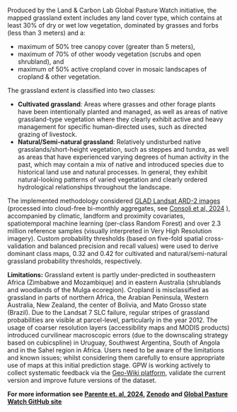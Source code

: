 Produced by the Land &#38;
Carbon Lab Global Pasture Watch initiative, the mapped grassland extent
includes any land cover type, which contains at least 30% of dry or wet
low vegetation, dominated by grasses and forbs (less than 3 meters) 
and a:

- maximum of 50% tree canopy cover (greater than 5 meters),
- maximum of 70% of other woody vegetation (scrubs and open shrubland), and
- maximum of 50% active cropland cover in mosaic landscapes of cropland
 &#38; other vegetation.

The grassland extent is classified into two classes:
- **Cultivated grassland**: Areas where grasses and other forage plants have
been intentionally planted and managed, as well as areas of native 
grassland-type vegetation where they clearly exhibit active and
heavy management for specific human-directed uses, such as directed
grazing of livestock.
- **Natural/Semi-natural grassland**: Relatively undisturbed native
grasslands/short-height vegetation, such as steppes and tundra, 
as well as areas that have experienced varying degrees of human 
activity in the past, which may contain a mix of native and 
introduced species due to historical land use and natural processes. 
In general, they exhibit natural-looking patterns of varied vegetation 
and clearly ordered hydrological relationships throughout the landscape.

The implemented methodology considered [GLAD Landsat ARD-2 images 
](https://glad.umd.edu/ard) (processed into cloud-free bi-monthly 
aggregates, see [Consoli et al, 2024](https://doi.org/10.7717/peerj.18585)
), accompanied by climatic, landform and proximity covariates, 
spatiotemporal machine learning (per-class Random Forest) and over 
2.3 million reference samples (visually interpreted in Very High 
Resolution imagery). Custom probability thresholds (based on five-fold 
spatial cross-validation and balanced precision and recall values) 
were used to derive dominant class maps, 0.32 and 0.42 for 
cultivated and natural/semi-natural grassland probability thresholds, respectively.

**Limitations:** Grassland extent is partly under-predicted in southeastern
Africa (Zimbabwe and Mozambique) and in eastern Australia (shrublands and
woodlands of the Mulga ecoregion). Cropland is misclassified as grassland
in parts of northern Africa, the Arabian Peninsula, Western Australia, 
New Zealand, the center of Bolivia, and Mato Grosso state (Brazil). Due 
to the Landsat 7 SLC failure, regular stripes of grassland probabilities 
are visible at parcel-level, particularly in the year 2012. The usage of 
coarser resolution layers (accessibility maps and MODIS products) 
introduced curvilinear macroscopic errors (due to the downscaling 
strategy based on cubicspline) in Uruguay, Southwest Argentina, South 
of Angola and in the Sahel region in Africa. Users need to be aware 
of the limitations and known issues; whilst considering them 
carefully to ensure appropriate use of maps at this initial prediction 
stage. GPW is working actively to collect systematic feedback via the [Geo-Wiki 
platform](https://www.geo-wiki.org), validate the current version 
and improve future versions of the dataset.

**For more information see [Parente et. al, 2024](http://doi.org/10.1038/s41597-024-04139-6),
[Zenodo](https://zenodo.org/records/13890401) and 
[Global Pasture Watch GitHub site](https://github.com/wri/global-pasture-watch)**